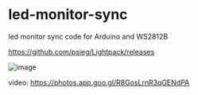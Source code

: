 # led-monitor-sync
led monitor sync code for Arduino and WS2812B 

https://github.com/psieg/Lightpack/releases


![image](https://github.com/user-attachments/assets/15a042a9-b362-4695-aea5-289d7082f8a4)


video: https://photos.app.goo.gl/R8GosLrnR3qGENdPA

